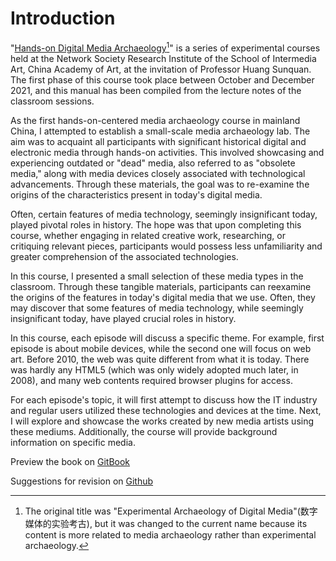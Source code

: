 # Introduction

"[Hands-on Digital Media Archaeology](#user-content-fn-1)[^1]" is a series of experimental courses held at the Network Society Research Institute of the School of Intermedia Art, China Academy of Art, at the invitation of Professor Huang Sunquan. The first phase of this course took place between October and December 2021, and this manual has been compiled from the lecture notes of the classroom sessions.

As the first hands-on-centered media archaeology course in mainland China, I attempted to establish a small-scale media archaeology lab. The aim was to acquaint all participants with significant historical digital and electronic media through hands-on activities. This involved showcasing and experiencing outdated or "dead" media, also referred to as "obsolete media," along with media devices closely associated with technological advancements. Through these materials, the goal was to re-examine the origins of the characteristics present in today's digital media.

Often, certain features of media technology, seemingly insignificant today, played pivotal roles in history. The hope was that upon completing this course, whether engaging in related creative work, researching, or critiquing relevant pieces, participants would possess less unfamiliarity and greater comprehension of the associated technologies.

In this course, I presented a small selection of these media types in the classroom. Through these tangible materials, participants can reexamine the origins of the features in today's digital media that we use. Often, they may discover that some features of media technology, while seemingly insignificant today, have played crucial roles in history.

In this course, each episode will discuss a specific theme. For example, first episode is about mobile devices, while the second one will focus on web art. Before 2010, the web was quite different from what it is today. There was hardly any HTML5 (which was only widely adopted much later, in 2008), and many web contents required browser plugins for access.

For each episode's topic, it will first attempt to discuss how the IT industry and regular users utilized these technologies and devices at the time. Next, I will explore and showcase the works created by new media artists using these mediums. Additionally, the course will provide background information on specific media.

Preview the book on [GitBook](https://compumuseum.gitbook.io/hands-on-digital-media-archaeology/)

Suggestions for revision on [Github](https://github.com/pengan1987/digital-media-archaeology)

[^1]: The original title was "Experimental Archaeology of Digital Media"(数字媒体的实验考古), but it was changed to the current name because its content is more related to media archaeology rather than experimental archaeology.
